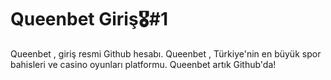 # Queenbet Giriş🎖️#1
Queenbet , giriş resmi Github hesabı. Queenbet , Türkiye'nin en büyük spor bahisleri ve casino oyunları platformu. Queenbet artık Github'da!
